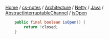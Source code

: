 [Home](https://mengxianbin.github.io) /
[cs-notes](https://mengxianbin.github.io/cs-notes/site) /
[Architecture](https://mengxianbin.github.io/cs-notes/site/Architecture) /
[Netty](https://mengxianbin.github.io/cs-notes/site/Architecture/Netty) /
[Java](https://mengxianbin.github.io/cs-notes/site/Architecture/Netty/Java) /
[AbstractInterruptableChannel](https://mengxianbin.github.io/cs-notes/site/Architecture/Netty/Java/AbstractInterruptableChannel) /
[isOpen](https://mengxianbin.github.io/cs-notes/site/Architecture/Netty/Java/AbstractInterruptableChannel/isOpen)

```java
    public final boolean isOpen() {
        return !closed;
    }
```
